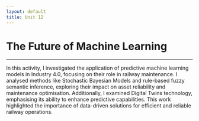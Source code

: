 ```yaml
---
layout: default
title: Unit 12
---
```


# The Future of Machine Learning

---

In this activity, I investigated the application of predictive machine learning models in Industry 4.0, focusing on their role in railway maintenance. I analysed methods like Stochastic Bayesian Models and rule-based fuzzy semantic inference, exploring their impact on asset reliability and maintenance optimisation. Additionally, I examined Digital Twins technology, emphasising its ability to enhance predictive capabilities. This work highlighted the importance of data-driven solutions for efficient and reliable railway operations.
